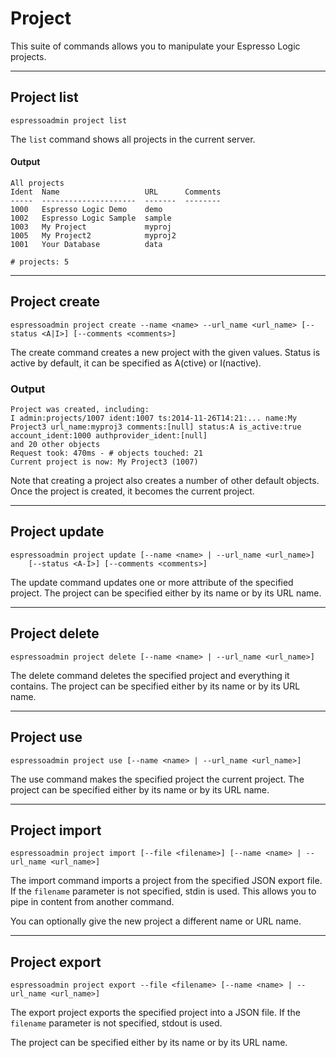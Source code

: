 # Project

This suite of commands allows you to manipulate your Espresso Logic projects.

***
## Project list
    espressoadmin project list

The `list` command shows all projects in the current server.

#### Output
    All projects
    Ident  Name                   URL      Comments
    -----  ---------------------  -------  --------
    1000   Espresso Logic Demo    demo
    1002   Espresso Logic Sample  sample
    1003   My Project             myproj
    1005   My Project2            myproj2
    1001   Your Database          data
    
    # projects: 5


***
## Project create

    espressoadmin project create --name <name> --url_name <url_name> [--status <A|I>] [--comments <comments>]

The create command creates a new project with the given values. Status is active by default, it can be specified
as A(ctive) or I(nactive).

### Output

	Project was created, including:
	I admin:projects/1007 ident:1007 ts:2014-11-26T14:21:... name:My Project3 url_name:myproj3 comments:[null] status:A is_active:true account_ident:1000 authprovider_ident:[null]
	and 20 other objects
	Request took: 470ms - # objects touched: 21
	Current project is now: My Project3 (1007)

Note that creating a project also creates a number of other default objects.
Once the project is created, it becomes the current project.

***
## Project update

    espressoadmin project update [--name <name> | --url_name <url_name>] 
        [--status <A-I>] [--comments <comments>]

The update command updates one or more attribute of the specified project.
The project can be specified either by its name or by its URL name.

***
## Project delete

    espressoadmin project delete [--name <name> | --url_name <url_name>]

The delete command deletes the specified project and everything it contains.
The project can be specified either by its name or by its URL name.

***
## Project use

    espressoadmin project use [--name <name> | --url_name <url_name>]

The use command makes the specified project the current project.
The project can be specified either by its name or by its URL name.

***
## Project import

    espressoadmin project import [--file <filename>] [--name <name> | --url_name <url_name>]

The import command imports a project from the specified JSON export file.
If the `filename` parameter is not specified, stdin is used. This allows you
to pipe in content from another command.

You can optionally give the new project a different name or URL name.

***
## Project export

    espressoadmin project export --file <filename> [--name <name> | --url_name <url_name>]
    
The export project exports the specified project into a JSON file.
If the `filename` parameter is not specified, stdout is used.

The project can be specified either by its name or by its URL name.
